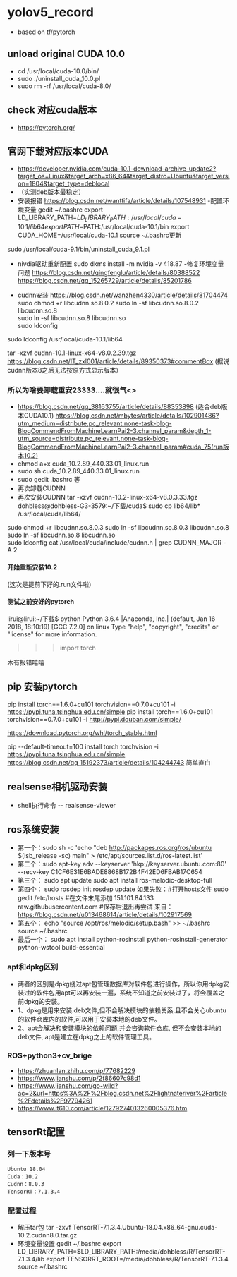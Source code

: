 # yolov5_record
- based on tf/pytorch
## unload original CUDA 10.0
- cd /usr/local/cuda-10.0/bin/
- sudo ./uninstall_cuda_10.0.pl
- sudo rm -rf /usr/local/cuda-8.0/
## check 对应cuda版本
- https://pytorch.org/
## 官网下载对应版本CUDA
- https://developer.nvidia.com/cuda-10.1-download-archive-update2?target_os=Linux&target_arch=x86_64&target_distro=Ubuntu&target_version=1804&target_type=deblocal
- （实测deb版本最稳定）
- 安装报错 https://blog.csdn.net/wanttifa/article/details/107548931
-配置环境变量
gedit ~/.bashrc
export LD_LIBRARY_PATH=$LD_LIBRARY_PATH:/usr/local/cuda-10.1/lib64
export PATH=$PATH:/usr/local/cuda-10.1/bin
export CUDA_HOME=/usr/local/cuda-10.1
source ~/.bashrc更新

sudo /usr/local/cuda-9.1/bin/uninstall_cuda_9.1.pl
- nivdia驱动重新配置
sudo dkms install -m nvidia -v 418.87
-修复环境变量问题
https://blog.csdn.net/qingfenglu/article/details/80388522
https://blog.csdn.net/qq_15265729/article/details/85201786

- cudnn安装
https://blog.csdn.net/wanzhen4330/article/details/81704474
sudo chmod +r libcudnn.so.8.0.2
sudo ln -sf libcudnn.so.8.0.2 libcudnn.so.8  
sudo ln -sf libcudnn.so.8 libcudnn.so     
sudo ldconfig

 sudo ldconfig /usr/local/cuda-10.1/lib64
 
 tar -xzvf cudnn-10.1-linux-x64-v8.0.2.39.tgz
 https://blog.csdn.net/IT_zxl001/article/details/89350373#commentBox
 (据说cudnn版本8之后无法按原方式显示版本）
 
 ### 所以为啥要卸载重安23333....就很气<>
- https://blog.csdn.net/qq_38163755/article/details/88353898 (适合deb版本CUDA10.1)
https://blog.csdn.net/mbytes/article/details/102901486?utm_medium=distribute.pc_relevant.none-task-blog-BlogCommendFromMachineLearnPai2-3.channel_param&depth_1-utm_source=distribute.pc_relevant.none-task-blog-BlogCommendFromMachineLearnPai2-3.channel_param#cuda_75(run版本10.2)
- chmod a+x cuda_10.2.89_440.33.01_linux.run
- sudo sh cuda_10.2.89_440.33.01_linux.run
- sudo gedit .bashrc 等
- 再次卸载CUDNN
- 再次安装CUDNN
tar -xzvf cudnn-10.2-linux-x64-v8.0.3.33.tgz
dohbless@dohbless-G3-3579:~/下载/cuda$ sudo cp lib64/lib* /usr/local/cuda/lib64/

sudo chmod +r libcudnn.so.8.0.3
sudo ln -sf libcudnn.so.8.0.3 libcudnn.so.8
sudo ln -sf libcudnn.so.8 libcudnn.so     
sudo ldconfig
cat /usr/local/cuda/include/cudnn.h | grep CUDNN_MAJOR -A 2
#### 开始重新安装10.2
(这次是提前下好的.run文件啦)
#### 测试之前安好的pytorch
lirui@lirui:~/下载$ python
Python 3.6.4 |Anaconda, Inc.| (default, Jan 16 2018, 18:10:19) 
[GCC 7.2.0] on linux
Type "help", "copyright", "credits" or "license" for more information.
>>> import torch
>>> 
木有报错嘻嘻
## pip 安装pytorch
 pip install torch==1.6.0+cu101 torchvision==0.7.0+cu101 -i  https://pypi.tuna.tsinghua.edu.cn/simple
  pip install torch==1.6.0+cu101 torchvision==0.7.0+cu101 -i http://pypi.douban.com/simple/
  
  https://download.pytorch.org/whl/torch_stable.html
  
  pip --default-timeout=100 install torch torchvision -i  https://pypi.tuna.tsinghua.edu.cn/simple
https://blog.csdn.net/qq_15192373/article/details/104244743 简单直白

## realsense相机驱动安装
- shell执行命令
-- realsense-viewer

## ros系统安装
- 第一个：sudo sh -c 'echo "deb http://packages.ros.org/ros/ubuntu $(lsb_release -sc) main" > /etc/apt/sources.list.d/ros-latest.list'
- 第二个：sudo apt-key adv --keyserver 'hkp://keyserver.ubuntu.com:80' --recv-key C1CF6E31E6BADE8868B172B4F42ED6FBAB17C654
- 第三个：
sudo apt update
sudo apt install ros-melodic-desktop-full
- 第四个：
sudo rosdep init
rosdep update
如果失败：#打开hosts文件
sudo gedit /etc/hosts
#在文件末尾添加
151.101.84.133 raw.githubusercontent.com
#保存后退出再尝试
来自：https://blog.csdn.net/u013468614/article/details/102917569
- 第五个：
echo "source /opt/ros/melodic/setup.bash" >> ~/.bashrc
source ~/.bashrc
- 最后一个：
sudo apt install python-rosinstall python-rosinstall-generator python-wstool build-essential
### apt和dpkg区别
- 两者的区别是dpkg绕过apt包管理数据库对软件包进行操作，所以你用dpkg安装过的软件包用apt可以再安装一遍，系统不知道之前安装过了，将会覆盖之前dpkg的安装。
- 1、dpkg是用来安装.deb文件,但不会解决模块的依赖关系,且不会关心ubuntu的软件仓库内的软件,可以用于安装本地的deb文件。
- 2、apt会解决和安装模块的依赖问题,并会咨询软件仓库, 但不会安装本地的deb文件, apt是建立在dpkg之上的软件管理工具。
### ROS+python3+cv_brige
- https://zhuanlan.zhihu.com/p/77682229
- https://www.jianshu.com/p/2f86607c98d1
- https://www.jianshu.com/go-wild?ac=2&url=https%3A%2F%2Fblog.csdn.net%2Flightnateriver%2Farticle%2Fdetails%2F97794261
- https://www.it610.com/article/1279274013260005376.htm

## tensorRt配置
### 列一下版本号

    Ubuntu 18.04
    Cuda：10.2
    Cudnn：8.0.3
    TensorRT：7.1.3.4
### 配置过程
-  解压tar包
    tar -zxvf  TensorRT-7.1.3.4.Ubuntu-18.04.x86_64-gnu.cuda-10.2.cudnn8.0.tar.gz
- 环境变量设置
    gedit ~/.bashrc
    export LD_LIBRARY_PATH=$LD_LIBRARY_PATH:/media/dohbless/R/TensorRT-7.1.3.4/lib
    export TENSORRT_ROOT=/media/dohbless/R/TensorRT-7.1.3.4
    source ~/.bashrc
